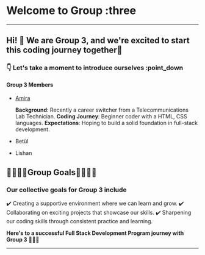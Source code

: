 # Welcome to Group :three

---

## Hi! :wave: We are Group 3, and we're excited to start this coding journey together🔭

### :point_down: Let's take a moment to introduce ourselves :point_down

#### Group 3 Members

- [Amira](members/amira.md)

  **Background**: Recently a career switcher from a Telecommunications Lab
  Technician. **Coding Journey**: Beginner coder with a HTML, CSS languages.
  **Expectations**: Hoping to build a solid foundation in full-stack
  development.

- Betül

- Lishan

## 🚀🚀🚀🚀Group Goals🚀🚀🚀🚀

### Our collective goals for Group 3 include

:heavy_check_mark: Creating a supportive environment where we can learn and
grow. :heavy_check_mark: Collaborating on exciting projects that showcase our
skills. :heavy_check_mark: Sharpening our coding skills through consistent
practice and learning.

**Here's to a successful Full Stack Development Program journey with Group 3**
🤞🤞🎯

---
